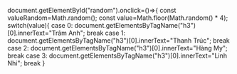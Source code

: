 document.getElementById("random").onclick=()=>{
    const valueRandom=Math.random();
    const value=Math.floor(Math.random() * 4);
    switch(value){
        case 0:
            document.getElementsByTagName("h3")[0].innerText="Trâm Anh";
            break
        case 1:
        document.getElementsByTagName("h3")[0].innerText="Thanh Trúc";
            break
        case 2:
            document.getElementsByTagName("h3")[0].innerText="Hàng My";
            break
        case 3:
            document.getElementsByTagName("h3")[0].innerText="Linh Nhi";
            break
    }
   


